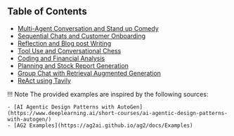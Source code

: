 ## Table of Contents

- [Multi-Agent Conversation and Stand up Comedy](1.md)
- [Sequential Chats and Customer Onboarding](2.md)
- [Reflection and Blog post Writing](3.md)
- [Tool Use and Conversational Chess](4.md)
- [Coding and Financial Analysis](5.md)
- [Planning and Stock Report Generation](6.md)
- [Group Chat with Retrieval Augmented Generation](7.md)
- [ReAct using Tavily](8.md)

!!! Note
    The provided examples are inspired by the following sources:

    - [AI Agentic Design Patterns with AutoGen](https://www.deeplearning.ai/short-courses/ai-agentic-design-patterns-with-autogen/)
    - [AG2 Examples](https://ag2ai.github.io/ag2/docs/Examples)
